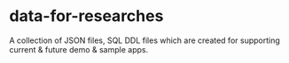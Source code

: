 # data-for-researches
A collection of JSON files, SQL DDL files which are created for supporting current &amp; future demo &amp; sample apps.
